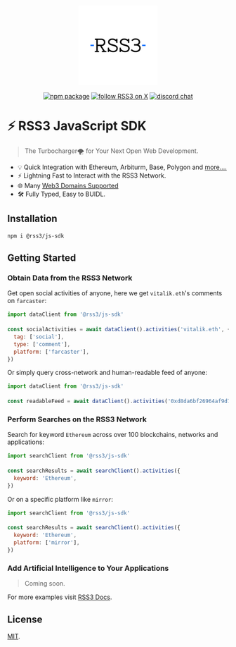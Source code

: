 <!-- markdownlint-disable -->
<p align="center">
  <a href="https://rss3.io" target="_blank" rel="noopener noreferrer">
    <img width="180" src="doc/RSS3.svg" alt="RSS3 logo">
  </a>
</p>
<p align="center">
  <a href="https://npmjs.com/package/@rss3/js-sdk"><img src="https://img.shields.io/npm/v/%40rss3%2Fjs-sdk?style=flat&logo=npm&color=%230072ff" alt="npm package"></a>
  <a href="https://twitter.com/intent/follow?screen_name=rss3_"><img src="https://img.shields.io/twitter/follow/rss3_?color=%230072ff" alt="follow RSS3 on X"></a>
  <a href="https://discord.gg/vfhpMjdbGU"><img src="https://img.shields.io/badge/chat-discord-blue?style=flat&logo=discord&color=%230072ff" alt="discord chat"></a>
</p>
<!-- markdownlint-enable -->

# ⚡ RSS3 JavaScript SDK

> The Turbocharger🌪️ for Your Next Open Web Development.

- 💡 Quick Integration with Ethereum, Arbiturm, Base, Polygon and [more....](https://docs.rss3.io/docs/supported-networks)
- ⚡️ Lightning Fast to Interact with the RSS3 Network.
- 🌐 Many [Web3 Domains Supported](https://docs.rss3.io/docs/name-service-resolution)
- 🛠️ Fully Typed, Easy to BUIDL.

## Installation

```bash
npm i @rss3/js-sdk
```

## Getting Started

### Obtain Data from the RSS3 Network

Get open social activities of anyone, here we get `vitalik.eth`'s comments on `farcaster`:

```js
import dataClient from '@rss3/js-sdk'

const socialActivities = await dataClient().activities('vitalik.eth', {
  tag: ['social'],
  type: ['comment'],
  platform: ['farcaster'],
})
```

Or simply query cross-network and human-readable feed of anyone:

```js
import dataClient from '@rss3/js-sdk'

const readableFeed = await dataClient().activities('0xd8da6bf26964af9d7eed9e03e53415d37aa96045')
```

### Perform Searches on the RSS3 Network

Search for keyword `Ethereum` across over 100 blockchains, networks and applications:

```js
import searchClient from '@rss3/js-sdk'

const searchResults = await searchClient().activities({
  keyword: 'Ethereum',
})
```

Or on a specific platform like `mirror`:

```js
import searchClient from '@rss3/js-sdk'

const searchResults = await searchClient().activities({
  keyword: 'Ethereum',
  platform: ['mirror'],
})
```

### Add Artificial Intelligence to Your Applications

> Coming soon.

For more examples visit [RSS3 Docs](https://docs.rss3.io/).

## License

[MIT](LICENSE).
